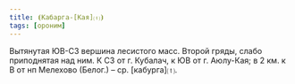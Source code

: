 ```yaml
---
title: ⦗Кабарга-[Кая]⒯⦘
tags: [ороним]
---
```


Вытянутая ЮВ-СЗ вершина лесистого масс. Второй гряды, слабо приподнятая над ним.
К СЗ от г. Кубалач, к ЮВ от г. Аюлу-Кая; в 2 км. к В от нп Мелехово (Белог.) –
ср. [кабурга]⒯.
